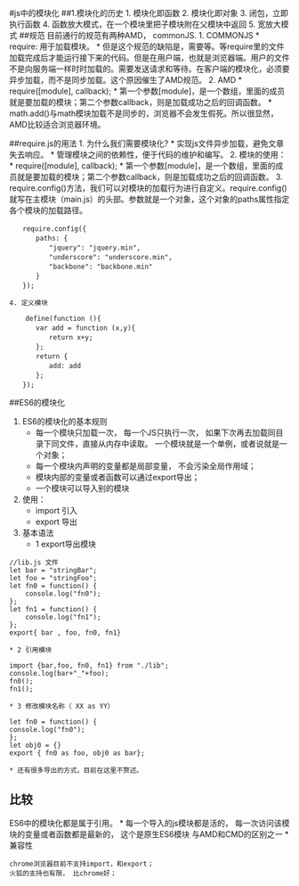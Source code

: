 #js中的模块化
##1.模块化的历史
	1. 模块化即函数
	2. 模块化即对象
	3. 闭包，立即执行函数
	4. 函数放大模式，在一个模块里把子模块附在父模块中返回
	5. 宽放大模式
##规范
	目前通行的规范有两种AMD， commonJS.
	1. COMMONJS
		* require: 用于加载模块。
		* 但是这个规范的缺陷是，需要等。等require里的文件加载完成后才能运行接下来的代码。但是在用户端，也就是浏览器端。用户的文件不是向服务端一样时时加载的。需要发送请求和等待。在客户端的模块化，必须要异步加载，而不是同步加载。这个原因催生了AMD规范。
	2. AMD
		* require([module], callback);
		* 第一个参数[module]，是一个数组，里面的成员就是要加载的模块；第二个参数callback，则是加载成功之后的回调函数。
		* math.add()与math模块加载不是同步的，浏览器不会发生假死。所以很显然，AMD比较适合浏览器环境。

##require.js的用法
	1. 为什么我们需要模块化?
		* 实现js文件异步加载，避免文章失去响应。
		* 管理模块之间的依赖性，便于代码的维护和编写。
	2. 模块的使用：
		* require([module], callback);
		* 第一个参数[module]，是一个数组，里面的成员就是要加载的模块；第二个参数callback，则是加载成功之后的回调函数。
	3. require.config()方法，我们可以对模块的加载行为进行自定义。require.config()就写在主模块（main.js）的头部。参数就是一个对象，这个对象的paths属性指定各个模块的加载路径。
```
　　require.config({
　　　　paths: {
　　　　　　"jquery": "jquery.min",
　　　　　　"underscore": "underscore.min",
　　　　　　"backbone": "backbone.min"
　　　　}
　　});
```
	4. 定义模块
```
	define(function (){
　　　　var add = function (x,y){
　　　　　　return x+y;
　　　　};
　　　　return {
　　　　　　add: add
　　　　};
　　});
```
##ES6的模块化
1. ES6的模块化的基本规则
	* 每一个模块只加载一次， 每一个JS只执行一次， 如果下次再去加载同目录下同文件，直接从内存中读取。 一个模块就是一个单例，或者说就是一个对象；
	* 每一个模块内声明的变量都是局部变量， 不会污染全局作用域；
	* 模块内部的变量或者函数可以通过export导出；
	* 一个模块可以导入别的模块
2. 使用：
	* import 引入
	* export 导出
3. 基本语法
	* 1 export导出模块
```
//lib.js 文件
let bar = "stringBar";
let foo = "stringFoo";
let fn0 = function() {
    console.log("fn0");
};
let fn1 = function() {
    console.log("fn1");
};
export{ bar , foo, fn0, fn1}
```
	* 2 引用模块
```
import {bar,foo, fn0, fn1} from "./lib";
console.log(bar+"_"+foo);
fn0();
fn1();
```
	* 3 修改模块名称（ XX as YY）
```
let fn0 = function() {
console.log("fn0");
};
let obj0 = {}
export { fn0 as foo, obj0 as bar};
```
	* 还有很多导出的方式，目前在这里不赘述。
## 比较
ES6中的模块化都是属于引用。
	* 每一个导入的js模块都是活的， 每一次访问该模块的变量或者函数都是最新的， 这个是原生ES6模块 与AMD和CMD的区别之一
	* 兼容性
```
chrome浏览器目前不支持import，和export；
火狐的支持也有限， 比chrome好；
```












